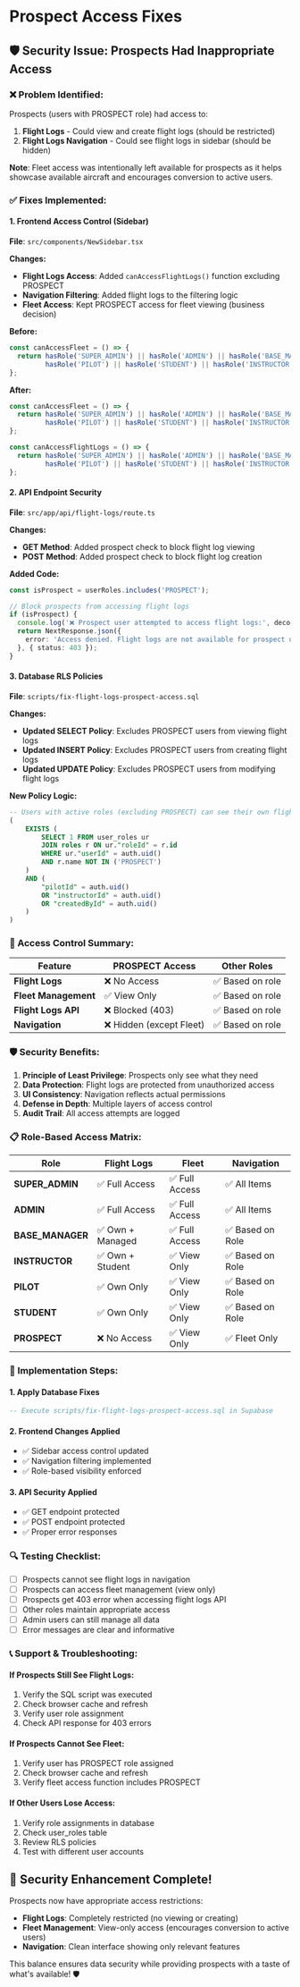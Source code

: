 # Prospect Access Fixes

## 🛡️ **Security Issue: Prospects Had Inappropriate Access**

### **❌ Problem Identified:**

Prospects (users with PROSPECT role) had access to:
1. **Flight Logs** - Could view and create flight logs (should be restricted)
2. **Flight Logs Navigation** - Could see flight logs in sidebar (should be hidden)

**Note**: Fleet access was intentionally left available for prospects as it helps showcase available aircraft and encourages conversion to active users.

### **✅ Fixes Implemented:**

#### **1. Frontend Access Control (Sidebar)**
**File**: `src/components/NewSidebar.tsx`

**Changes:**
- **Flight Logs Access**: Added `canAccessFlightLogs()` function excluding PROSPECT
- **Navigation Filtering**: Added flight logs to the filtering logic
- **Fleet Access**: Kept PROSPECT access for fleet viewing (business decision)

**Before:**
```typescript
const canAccessFleet = () => {
  return hasRole('SUPER_ADMIN') || hasRole('ADMIN') || hasRole('BASE_MANAGER') || 
         hasRole('PILOT') || hasRole('STUDENT') || hasRole('INSTRUCTOR') || hasRole('PROSPECT');
};
```

**After:**
```typescript
const canAccessFleet = () => {
  return hasRole('SUPER_ADMIN') || hasRole('ADMIN') || hasRole('BASE_MANAGER') || 
         hasRole('PILOT') || hasRole('STUDENT') || hasRole('INSTRUCTOR') || hasRole('PROSPECT');
};

const canAccessFlightLogs = () => {
  return hasRole('SUPER_ADMIN') || hasRole('ADMIN') || hasRole('BASE_MANAGER') || 
         hasRole('PILOT') || hasRole('STUDENT') || hasRole('INSTRUCTOR');
};
```

#### **2. API Endpoint Security**
**File**: `src/app/api/flight-logs/route.ts`

**Changes:**
- **GET Method**: Added prospect check to block flight log viewing
- **POST Method**: Added prospect check to block flight log creation

**Added Code:**
```typescript
const isProspect = userRoles.includes('PROSPECT');

// Block prospects from accessing flight logs
if (isProspect) {
  console.log('❌ Prospect user attempted to access flight logs:', decoded.userId);
  return NextResponse.json({ 
    error: 'Access denied. Flight logs are not available for prospect users.' 
  }, { status: 403 });
}
```

#### **3. Database RLS Policies**
**File**: `scripts/fix-flight-logs-prospect-access.sql`

**Changes:**
- **Updated SELECT Policy**: Excludes PROSPECT users from viewing flight logs
- **Updated INSERT Policy**: Excludes PROSPECT users from creating flight logs
- **Updated UPDATE Policy**: Excludes PROSPECT users from modifying flight logs

**New Policy Logic:**
```sql
-- Users with active roles (excluding PROSPECT) can see their own flight logs
(
    EXISTS (
        SELECT 1 FROM user_roles ur 
        JOIN roles r ON ur."roleId" = r.id
        WHERE ur."userId" = auth.uid() 
        AND r.name NOT IN ('PROSPECT')
    )
    AND (
        "pilotId" = auth.uid()
        OR "instructorId" = auth.uid()
        OR "createdById" = auth.uid()
    )
)
```

### **🎯 Access Control Summary:**

| Feature | PROSPECT Access | Other Roles |
|---------|----------------|-------------|
| **Flight Logs** | ❌ No Access | ✅ Based on role |
| **Fleet Management** | ✅ View Only | ✅ Based on role |
| **Flight Logs API** | ❌ Blocked (403) | ✅ Based on role |
| **Navigation** | ❌ Hidden (except Fleet) | ✅ Based on role |

### **🛡️ Security Benefits:**

1. **Principle of Least Privilege**: Prospects only see what they need
2. **Data Protection**: Flight logs are protected from unauthorized access
3. **UI Consistency**: Navigation reflects actual permissions
4. **Defense in Depth**: Multiple layers of access control
5. **Audit Trail**: All access attempts are logged

### **📋 Role-Based Access Matrix:**

| Role | Flight Logs | Fleet | Navigation |
|------|-------------|-------|------------|
| **SUPER_ADMIN** | ✅ Full Access | ✅ Full Access | ✅ All Items |
| **ADMIN** | ✅ Full Access | ✅ Full Access | ✅ All Items |
| **BASE_MANAGER** | ✅ Own + Managed | ✅ Full Access | ✅ Based on Role |
| **INSTRUCTOR** | ✅ Own + Student | ✅ View Only | ✅ Based on Role |
| **PILOT** | ✅ Own Only | ✅ View Only | ✅ Based on Role |
| **STUDENT** | ✅ Own Only | ✅ View Only | ✅ Based on Role |
| **PROSPECT** | ❌ No Access | ✅ View Only | ✅ Fleet Only |

### **🚀 Implementation Steps:**

#### **1. Apply Database Fixes**
```sql
-- Execute scripts/fix-flight-logs-prospect-access.sql in Supabase
```

#### **2. Frontend Changes Applied**
- ✅ Sidebar access control updated
- ✅ Navigation filtering implemented
- ✅ Role-based visibility enforced

#### **3. API Security Applied**
- ✅ GET endpoint protected
- ✅ POST endpoint protected
- ✅ Proper error responses

### **🔍 Testing Checklist:**

- [ ] Prospects cannot see flight logs in navigation
- [ ] Prospects can access fleet management (view only)
- [ ] Prospects get 403 error when accessing flight logs API
- [ ] Other roles maintain appropriate access
- [ ] Admin users can still manage all data
- [ ] Error messages are clear and informative

### **📞 Support & Troubleshooting:**

#### **If Prospects Still See Flight Logs:**
1. Verify the SQL script was executed
2. Check browser cache and refresh
3. Verify user role assignment
4. Check API response for 403 errors

#### **If Prospects Cannot See Fleet:**
1. Verify user has PROSPECT role assigned
2. Check browser cache and refresh
3. Verify fleet access function includes PROSPECT

#### **If Other Users Lose Access:**
1. Verify role assignments in database
2. Check user_roles table
3. Review RLS policies
4. Test with different user accounts

## 🎉 **Security Enhancement Complete!**

Prospects now have appropriate access restrictions:
- **Flight Logs**: Completely restricted (no viewing or creating)
- **Fleet Management**: View-only access (encourages conversion to active users)
- **Navigation**: Clean interface showing only relevant features

This balance ensures data security while providing prospects with a taste of what's available! 🛡️
